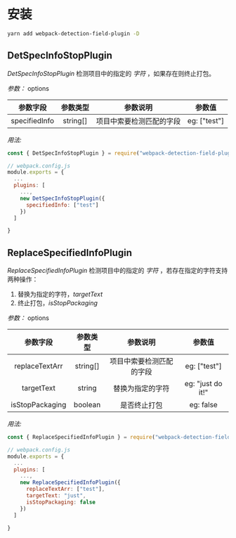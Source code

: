 # 安装

```bash
yarn add webpack-detection-field-plugin -D
```

## DetSpecInfoStopPlugin

_DetSpecInfoStopPlugin_ 检测项目中的指定的 _字符_ ，如果存在则终止打包。

_参数：_ options

|   参数字段    | 参数类型 |         参数说明         |    参数值    |
| :-----------: | :------: | :----------------------: | :----------: |
| specifiedInfo | string[] | 项目中索要检测匹配的字段 | eg: ["test"] |

_用法:_

```javascript
const { DetSpecInfoStopPlugin } = require("webpack-detection-field-plugin")

// webpack.config.js
module.exports = {
  ...
  plugins: [
    ...,
    new DetSpecInfoStopPlugin({
      specifiedInfo: ["test"]
    })
  ]

}
```

## ReplaceSpecifiedInfoPlugin

_ReplaceSpecifiedInfoPlugin_ 检测项目中的指定的 _字符_ ，若存在指定的字符支持两种操作：

1. 替换为指定的字符，_targetText_
2. 终止打包，_isStopPackaging_

_参数：_ options

|    参数字段     | 参数类型 |         参数说明         |      参数值       |
| :-------------: | :------: | :----------------------: | :---------------: |
| replaceTextArr  | string[] | 项目中索要检测匹配的字段 |   eg: ["test"]    |
|   targetText    |  string  |     替换为指定的字符     | eg: "just do it!" |
| isStopPackaging | boolean  |       是否终止打包       |     eg: false     |

_用法:_

```javascript
const { ReplaceSpecifiedInfoPlugin } = require("webpack-detection-field-plugin")

// webpack.config.js
module.exports = {
  ...
  plugins: [
    ...,
    new ReplaceSpecifiedInfoPlugin({
      replaceTextArr: ["test"],
      targetText: "just",
      isStopPackaging: false
    })
  ]

}
```
